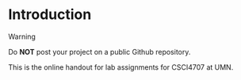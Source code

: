 # Introduction

> [!WARNING]
> <i class="trigger fa fa-exclamation-triangle fa-lg"></i>
> Do **NOT** post your project on a public Github repository.

This is the online handout for lab assignments for CSCI4707 at UMN. 